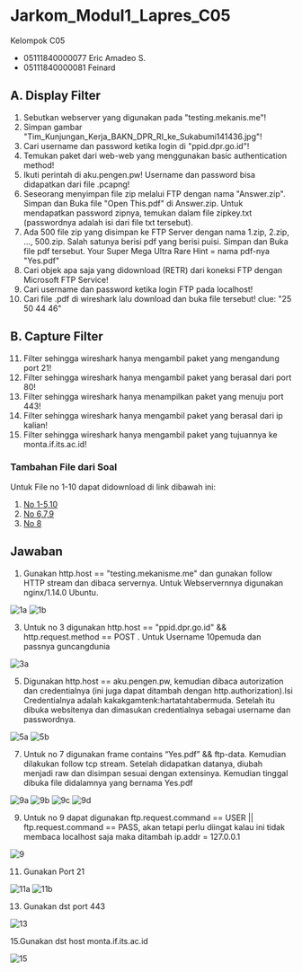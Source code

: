 # Jarkom_Modul1_Lapres_C05
Kelompok C05
- 05111840000077  Eric Amadeo S.
- 05111840000081  Feinard

## A. Display Filter
   1. Sebutkan webserver yang digunakan pada "testing.mekanis.me"!
   2. Simpan gambar "Tim_Kunjungan_Kerja_BAKN_DPR_RI_ke_Sukabumi141436.jpg"!
   3. Cari username dan password ketika login di "ppid.dpr.go.id"!
   4. Temukan paket dari web-web yang menggunakan basic authentication method!
   5. Ikuti perintah di aku.pengen.pw! Username dan password bisa didapatkan dari file .pcapng!
   6. Seseorang menyimpan file zip melalui FTP dengan nama "Answer.zip". Simpan dan Buka file "Open This.pdf" di Answer.zip. Untuk mendapatkan password zipnya, 
       temukan dalam file zipkey.txt (passwordnya adalah isi dari file txt tersebut).
   7. Ada 500 file zip yang disimpan ke FTP Server dengan nama 1.zip, 2.zip, ..., 500.zip. Salah satunya berisi pdf yang berisi puisi. Simpan dan Buka file pdf tersebut.
       Your Super Mega Ultra Rare Hint = nama pdf-nya "Yes.pdf"
   8. Cari objek apa saja yang didownload (RETR) dari koneksi FTP dengan Microsoft FTP Service!
   9. Cari username dan password ketika login FTP pada localhost!
   10. Cari file .pdf di wireshark lalu download dan buka file tersebut!
        clue: "25 50 44 46" 

## B. Capture Filter
   11. Filter sehingga wireshark hanya mengambil paket yang mengandung port 21!
   12. Filter sehingga wireshark hanya mengambil paket yang berasal dari port 80!
   13. Filter sehingga wireshark hanya menampilkan paket yang menuju port 443!
   14. Filter sehingga wireshark hanya mengambil paket yang berasal dari ip kalian!
   15. Filter sehingga wireshark hanya mengambil paket yang tujuannya ke monta.if.its.ac.id!
   
### Tambahan File dari Soal
   Untuk File no 1-10 dapat didownload di link dibawah ini:
   1. [No 1-5,10](https://drive.google.com/file/d/17X8b4xqRDs0S_Z1rT08s-cNETpAQkBrY/view?usp=sharing)
   2. [No 6,7,9](https://drive.google.com/file/d/1JTwaABD7oujbnc6jH-Zj4HibGaVGAOFV/view?usp=sharing)
   3. [No 8](https://drive.google.com/file/d/1xZxjVNXoYEGc1beH0_JSTuD_CDVgDw2Q/view?usp=sharing)

## Jawaban
   1. Gunakan http.host == "testing.mekanisme.me" dan gunakan follow HTTP stream dan dibaca servernya. Untuk Webservernnya digunakan nginx/1.14.0 Ubuntu.
   
   ![1a](https://user-images.githubusercontent.com/58687783/96362366-edd5bf00-1156-11eb-8de8-12cb31ce220d.png)
   ![1b](https://user-images.githubusercontent.com/58687783/96362412-4dcc6580-1157-11eb-8997-b6e23f91d162.png)
   
   3. Untuk no 3 digunakan  http.host == "ppid.dpr.go.id" && http.request.method == POST . Untuk Username 10pemuda dan passnya guncangdunia
   
   ![3a](https://user-images.githubusercontent.com/58687783/96362827-4e1a3000-115a-11eb-9950-b1f155b79187.png)
   
   5. Digunakan http.host == aku.pengen.pw, kemudian dibaca autorization dan credentialnya (ini juga dapat ditambah dengan http.authorization).Isi Credentialnya adalah kakakgamtenk:hartatahtabermuda. Setelah itu dibuka websitenya dan dimasukan credentialnya sebagai username dan passwordnya.
   
   ![5a](https://user-images.githubusercontent.com/58687783/96362971-735b6e00-115b-11eb-8432-c545e5eaf1f6.png)
   ![5b](https://user-images.githubusercontent.com/58687783/96362944-3becc180-115b-11eb-8d31-84111a8548f3.png)
   
   7. Untuk no 7 digunakan frame contains “Yes.pdf” && ftp-data. Kemudian dilakukan follow tcp stream. Setelah didapatkan datanya, diubah menjadi raw dan disimpan sesuai dengan extensinya. Kemudian tinggal dibuka file didalamnya yang bernama Yes.pdf
   
   ![9a](https://user-images.githubusercontent.com/58687783/96363022-d816c880-115b-11eb-8443-51cc39e1c0c2.png)
   ![9b](https://user-images.githubusercontent.com/58687783/96363064-1b713700-115c-11eb-966c-432257e0cc5e.png)
   ![9c](https://user-images.githubusercontent.com/58687783/96363069-21ffae80-115c-11eb-8cf6-54cfb96ff7e4.png)
   ![9d](https://user-images.githubusercontent.com/58687783/96363073-26c46280-115c-11eb-9975-58d72f9ea982.png)

   9. Untuk no 9 dapat digunakan ftp.request.command == USER || ftp.request.command == PASS, akan tetapi perlu diingat kalau ini tidak membaca localhost saja maka ditambah ip.addr = 127.0.0.1
   
![9](https://user-images.githubusercontent.com/58687783/96363129-773bc000-115c-11eb-853f-b20bf787349d.png)
   
   11. Gunakan Port 21
   
   ![11a](https://user-images.githubusercontent.com/58687783/96363184-d7326680-115c-11eb-9227-d328a5b76725.png)
   ![11b](https://user-images.githubusercontent.com/58687783/96363186-da2d5700-115c-11eb-9f9e-d645f94ef3e5.png)

   13. Gunakan dst port 443
   
   ![13](https://user-images.githubusercontent.com/58687783/96363209-0f39a980-115d-11eb-8921-0844d44e655f.png)
   
   15.Gunakan dst host monta.if.its.ac.id
   
   ![15](https://user-images.githubusercontent.com/58687783/96363268-617aca80-115d-11eb-81ce-7654f95379e3.png)
